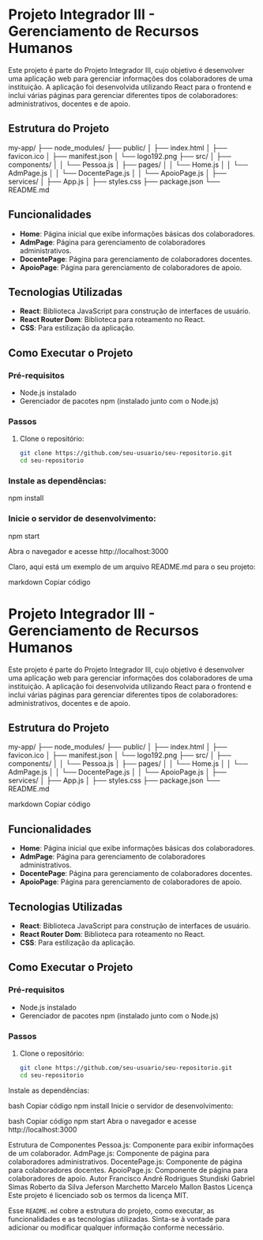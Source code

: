 # Projeto Integrador III - Gerenciamento de Recursos Humanos

Este projeto é parte do Projeto Integrador III, cujo objetivo é desenvolver uma aplicação web para gerenciar informações dos colaboradores de uma instituição. A aplicação foi desenvolvida utilizando React para o frontend e inclui várias páginas para gerenciar diferentes tipos de colaboradores: administrativos, docentes e de apoio.

## Estrutura do Projeto

my-app/
├── node_modules/
├── public/
│ ├── index.html
│ ├── favicon.ico
│ ├── manifest.json
│ └── logo192.png
├── src/
│ ├── components/
│ │ └── Pessoa.js
│ ├── pages/
│ │ └── Home.js
│ │ └── AdmPage.js
│ │ └── DocentePage.js
│ │ └── ApoioPage.js
│ ├── services/
│ ├── App.js
│ ├── styles.css
├── package.json
└── README.md

## Funcionalidades

- **Home**: Página inicial que exibe informações básicas dos colaboradores.
- **AdmPage**: Página para gerenciamento de colaboradores administrativos.
- **DocentePage**: Página para gerenciamento de colaboradores docentes.
- **ApoioPage**: Página para gerenciamento de colaboradores de apoio.

## Tecnologias Utilizadas

- **React**: Biblioteca JavaScript para construção de interfaces de usuário.
- **React Router Dom**: Biblioteca para roteamento no React.
- **CSS**: Para estilização da aplicação.

## Como Executar o Projeto

### Pré-requisitos

- Node.js instalado
- Gerenciador de pacotes npm (instalado junto com o Node.js)

### Passos

1. Clone o repositório:
   ```bash
   git clone https://github.com/seu-usuario/seu-repositorio.git
   cd seu-repositorio
   
### Instale as dependências:
npm install

### Inicie o servidor de desenvolvimento:
npm start

Abra o navegador e acesse http://localhost:3000


Claro, aqui está um exemplo de um arquivo README.md para o seu projeto:

markdown
Copiar código
# Projeto Integrador III - Gerenciamento de Recursos Humanos

Este projeto é parte do Projeto Integrador III, cujo objetivo é desenvolver uma aplicação web para gerenciar informações dos colaboradores de uma instituição. A aplicação foi desenvolvida utilizando React para o frontend e inclui várias páginas para gerenciar diferentes tipos de colaboradores: administrativos, docentes e de apoio.

## Estrutura do Projeto

my-app/
├── node_modules/
├── public/
│ ├── index.html
│ ├── favicon.ico
│ ├── manifest.json
│ └── logo192.png
├── src/
│ ├── components/
│ │ └── Pessoa.js
│ ├── pages/
│ │ └── Home.js
│ │ └── AdmPage.js
│ │ └── DocentePage.js
│ │ └── ApoioPage.js
│ ├── services/
│ ├── App.js
│ ├── styles.css
├── package.json
└── README.md

markdown
Copiar código

## Funcionalidades

- **Home**: Página inicial que exibe informações básicas dos colaboradores.
- **AdmPage**: Página para gerenciamento de colaboradores administrativos.
- **DocentePage**: Página para gerenciamento de colaboradores docentes.
- **ApoioPage**: Página para gerenciamento de colaboradores de apoio.

## Tecnologias Utilizadas

- **React**: Biblioteca JavaScript para construção de interfaces de usuário.
- **React Router Dom**: Biblioteca para roteamento no React.
- **CSS**: Para estilização da aplicação.

## Como Executar o Projeto

### Pré-requisitos

- Node.js instalado
- Gerenciador de pacotes npm (instalado junto com o Node.js)

### Passos

1. Clone o repositório:
   ```bash
   git clone https://github.com/seu-usuario/seu-repositorio.git
   cd seu-repositorio
Instale as dependências:

bash
Copiar código
npm install
Inicie o servidor de desenvolvimento:

bash
Copiar código
npm start
Abra o navegador e acesse http://localhost:3000

Estrutura de Componentes
Pessoa.js: Componente para exibir informações de um colaborador.
AdmPage.js: Componente de página para colaboradores administrativos.
DocentePage.js: Componente de página para colaboradores docentes.
ApoioPage.js: Componente de página para colaboradores de apoio.
Autor
Francisco André Rodrigues Stundiski
Gabriel Simas Roberto da Silva
Jeferson Marchetto
Marcelo Mallon Bastos
Licença
Este projeto é licenciado sob os termos da licença MIT.


Esse `README.md` cobre a estrutura do projeto, como executar, as funcionalidades e as tecnologias utilizadas. Sinta-se à vontade para adicionar ou modificar qualquer informação conforme necessário.




